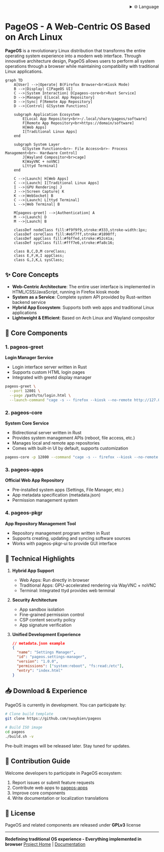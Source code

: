 <div align="right" >
  <details>
    <summary >🌐 Language</summary>
    <div>
      <div align="right">
        <p><a href="#">English</a></p>
        <p><a href="README.md">简体中文</a></p>
      </div>
    </div>
  </details>
</div>

# PageOS - A Web-Centric OS Based on Arch Linux

**PageOS** is a revolutionary Linux distribution that transforms the entire operating system experience into a modern web interface. Through innovative architecture design, PageOS allows users to perform all system operations through a browser while maintaining compatibility with traditional Linux applications.

```mermaid
graph TD
    A[User] -->|Operate| B(Firefox Browser<br>Kiosk Mode)
    B -->|Display| C[PageOS UI]
    C -->|System Interaction| D[pageos-core<br>Rust Service]
    D -->|Manage| E[Local App Repository]
    D -->|Sync| F[Remote App Repository]
    D -->|Control| G[System Functions]

    subgraph Application Ecosystem
        E[Local App Repository<br>~/.local/share/pageos/software]
        F[Remote App Repository<br>https://domain/software]
        H[Web Apps]
        I[Traditional Linux Apps]
    end

    subgraph System Layer
        G[System Functions<br>- File Access<br>- Process Management<br>- Hardware Control]
        J[Wayland Compositor<br>cage]
        K[WayVNC + noVNC]
        L[ttyd Terminal]
    end

    C -->|Launch| H[Web Apps]
    C -->|Launch| I[Traditional Linux Apps]
    I -->|GPU Rendering| J
    J -->|Screen Capture| K
    K -->|WebSocket| B
    C -->|Launch| L[ttyd Terminal]
    L -->|Web Terminal| B

    M[pageos-greet] -->|Authentication| A
    M -->|Launch| D
    M -->|Launch| B

    classDef nodeClass fill:#f9f9f9,stroke:#333,stroke-width:1px;
    classDef coreClass fill:#e6f7ff,stroke:#1890ff;
    classDef appClass fill:#f6ffed,stroke:#52c41a;
    classDef sysClass fill:#fff7e6,stroke:#fa8c16;

    class B,C,D,M coreClass;
    class E,F,H,I appClass;
    class G,J,K,L sysClass;
```

## ✨ Core Concepts

- **Web-Centric Architecture**: The entire user interface is implemented in HTML/CSS/JavaScript, running in Firefox kiosk mode
- **System as a Service**: Complete system API provided by Rust-written backend service
- **Hybrid App Ecosystem**: Supports both web apps and traditional Linux applications
- **Lightweight & Efficient**: Based on Arch Linux and Wayland compositor

## 🧩 Core Components

### 1. pageos-greet

**Login Manager Service**

- Login interface server written in Rust
- Supports custom HTML login pages
- Integrated with greetd display manager

```bash
pageos-greet \
  --port 12801 \
  --page /path/to/login.html \
  --launch-command "cage -s -- firefox --kiosk --no-remote http://127.0.0.1:12801"
```

### 2. pageos-core

**System Core Service**

- Bidirectional server written in Rust
- Provides system management APIs (reboot, file access, etc.)
- Manages local and remote app repositories
- Comes with built-in UI by default, supports customization

```bash
pageos-core -p 12800 --command "cage -s -- firefox --kiosk --no-remote http://127.0.0.1:12800"
```

### 3. pageos-apps

**Official Web App Repository**

- Pre-installed system apps (Settings, File Manager, etc.)
- App metadata specification (metadata.json)
- Permission management system

### 4. pageos-pkgr

**App Repository Management Tool**

- Repository management program written in Rust
- Supports creating, updating and syncing software sources
- Works with pageos-pkgr-ui to provide GUI interface

## 🚀 Technical Highlights

1. **Hybrid App Support**

   - Web Apps: Run directly in browser
   - Traditional Apps: GPU-accelerated rendering via WayVNC + noVNC
   - Terminal: Integrated ttyd provides web terminal

2. **Security Architecture**

   - App sandbox isolation
   - Fine-grained permission control
   - CSP content security policy
   - App signature verification

3. **Unified Development Experience**
   ```json
   // metadata.json example
   {
     "name": "Settings Manager",
     "id": "pageos.settings-manager",
     "version": "1.0.0",
     "permissions": ["system:reboot", "fs:read:/etc"],
     "entry": "index.html"
   }
   ```

## 📥 Download & Experience

PageOS is currently in development. You can participate by:

```bash
# Clone build template
git clone https://github.com/swaybien/pageos

# Build ISO image
cd pageos
./build.sh -v
```

Pre-built images will be released later. Stay tuned for updates.

## 🤝 Contribution Guide

Welcome developers to participate in PageOS ecosystem:

1. Report issues or submit feature requests
2. Contribute web apps to [pageos-apps](https://github.com/swaybien/pageos-apps)
3. Improve core components
4. Write documentation or localization translations

## 📜 License

PageOS and related components are released under **GPLv3** license

---

**Redefining traditional OS experience - Everything implemented in browser**
[Project Home](https://github.com/swaybien/pageos) | [Documentation](https://github.com/swaybien/pageos/docs)
